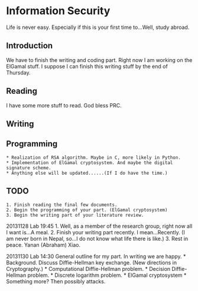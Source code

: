 # Information Security #
Life is never easy. Especially if this is your first time to...Well,
study abroad.

## Introduction ##
We have to finish the writing and coding part. Right now I am working
on the ElGamal stuff. I suppose I can finish this writing stuff by the
end of Thursday.



## Reading ##
I have some more stuff to read. God bless PRC.

## Writing ##

## Programming ##
    * Realization of RSA algorithm. Maybe in C, more likely in Python.
    * Implementation of ElGamal cryptosystem. And maybe the digital
    signature scheme.
    * Anything else will be updated......(If I do have the time.)

## TODO ##
    1. Finish reading the final few documents.
    2. Begin the programming of your part. (ElGamal cryptosystem)
    3. Begin the writing part of your literature review.

20131128 Lab 19:45
    1. Well, as a member of the research group, right now all I want
    is...A meal.
    2. Finish your writing part recently. I mean...Recently. (I am never
    born in Nepal, so...I do not know what life there is like.)
    3. Rest in peace. Yanan (Abraham) Xiao.

20131130 Lab 14:30
General outline for my part. In writing we are happy.
    * Background. Discuss Diffie-Hellman key exchange. (New directions
      in Cryptography.)
    * Computational Diffie-Hellman problem.
    * Decision Diffie-Hellman problem.
    * Discrete logarithm problem.
    * ElGamal cryptosystem
    * Something more? Then possibly attacks.
